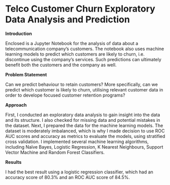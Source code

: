 # Telco Customer Churn Exploratory Data Analysis and Prediction

**Introduction**

Enclosed is a Jupyter Notebook for the analysis of data about a telecommunication company’s customers. The notebook also uses machine learning models to predict which customers are likely to churn, i.e. discontinue using the company’s services. Such predictions can ultimately benefit both the customers and the company as well.


**Problem Statement**

Can we predict behaviour to retain customers? More specifically, can we predict which customer is likely to churn, utilising relevant customer data in order to develope focused customer retention programs? 


**Approach**

First, I conducted an exploratory data analysis to gain insight into the data and its structure. I also checked for missing data and potential mistakes in the dataset. Next, I prepared the data for the machine learning models. The dataset is moderately imbalanced, which is why I made decision to use ROC AUC scores and accuracy as metrics to evaluate the models, using stratified cross validation. I implemented several machine learning algorithms, including Naïve Bayes, Logistic Regression, K Nearest Neighbours, Support Vector Machine and Random Forest Classifiers. 

**Results**

I had the best result using a logistic regression classifier, which had an accuracy score of 80.3% and an ROC AUC score of 84.5%. 

